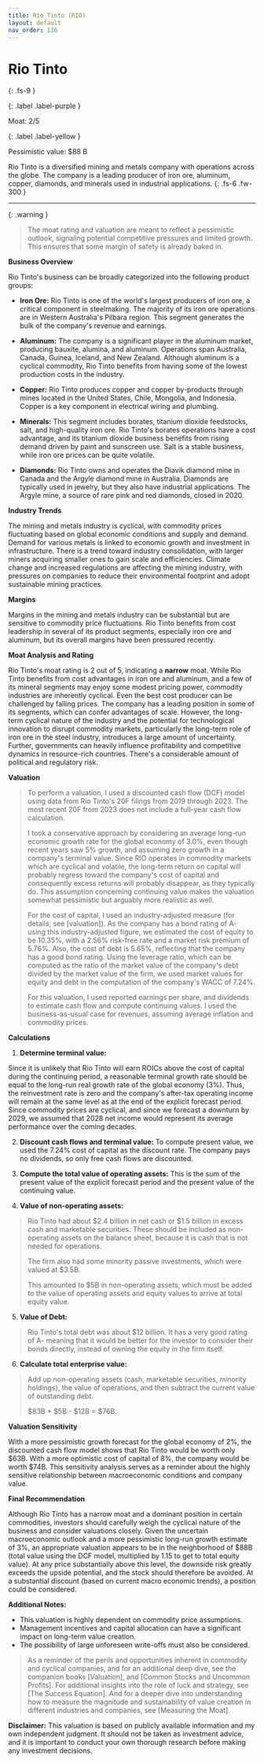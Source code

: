 ```yaml
---
title: Rio Tinto (RIO)
layout: default
nav_order: 126
---
```


# Rio Tinto
{: .fs-9 }

{: .label .label-purple }

Moat: 2/5

{: .label .label-yellow }

Pessimistic value: $88 B

Rio Tinto is a diversified mining and metals company with operations across the globe. The company is a leading producer of iron ore, aluminum, copper, diamonds, and minerals used in industrial applications.
{: .fs-6 .fw-300 }

---

{: .warning } 
>The moat rating and valuation are meant to reflect a pessimistic outlook, signaling potential competitive pressures and limited growth. This ensures that some margin of safety is already baked in.


**Business Overview**

Rio Tinto's business can be broadly categorized into the following product groups:

* **Iron Ore:**  Rio Tinto is one of the world's largest producers of iron ore, a critical component in steelmaking.  The majority of its iron ore operations are in Western Australia's Pilbara region.  This segment generates the bulk of the company's revenue and earnings.

* **Aluminum:** The company is a significant player in the aluminum market, producing bauxite, alumina, and aluminum. Operations span Australia, Canada, Guinea, Iceland, and New Zealand.  Although aluminum is a cyclical commodity, Rio Tinto benefits from having some of the lowest production costs in the industry.

* **Copper:**  Rio Tinto produces copper and copper by-products through mines located in the United States, Chile, Mongolia, and Indonesia.  Copper is a key component in electrical wiring and plumbing.

* **Minerals:** This segment includes borates, titanium dioxide feedstocks, salt, and high-quality iron ore.  Rio Tinto's borates operations have a cost advantage, and its titanium dioxide business benefits from rising demand driven by paint and sunscreen use.  Salt is a stable business, while iron ore prices can be quite volatile.

* **Diamonds:** Rio Tinto owns and operates the Diavik diamond mine in Canada and the Argyle diamond mine in Australia.  Diamonds are typically used in jewelry, but they also have industrial applications.  The Argyle mine, a source of rare pink and red diamonds, closed in 2020.

**Industry Trends**

The mining and metals industry is cyclical, with commodity prices fluctuating based on global economic conditions and supply and demand.  Demand for various metals is linked to economic growth and investment in infrastructure.  There is a trend toward industry consolidation, with larger miners acquiring smaller ones to gain scale and efficiencies. Climate change and increased regulations are affecting the mining industry, with pressures on companies to reduce their environmental footprint and adopt sustainable mining practices.

**Margins**

Margins in the mining and metals industry can be substantial but are sensitive to commodity price fluctuations. Rio Tinto benefits from cost leadership in several of its product segments, especially iron ore and aluminum, but its overall margins have been pressured recently.

**Moat Analysis and Rating**

Rio Tinto's moat rating is 2 out of 5, indicating a **narrow** moat. While Rio Tinto benefits from cost advantages in iron ore and aluminum, and a few of its mineral segments may enjoy some modest pricing power, commodity industries are inherently cyclical. Even the best cost producer can be challenged by falling prices. The company has a leading position in some of its segments, which can confer advantages of scale. However, the long-term cyclical nature of the industry and the potential for technological innovation to disrupt commodity markets, particularly the long-term role of iron ore in the steel industry, introduces a large amount of uncertainty.  Further, governments can heavily influence profitability and competitive dynamics in resource-rich countries. There's a considerable amount of political and regulatory risk. 

**Valuation**

>To perform a valuation, I used a discounted cash flow (DCF) model using data from Rio Tinto's 20F filings from 2019 through 2023. The most recent 20F from 2023 does not include a full-year cash flow calculation.
>
>I took a conservative approach by considering an average long-run economic growth rate for the global economy of 3.0%, even though recent years saw 5% growth, and assuming zero growth in a company's terminal value. Since RIO operates in commodity markets which are cyclical and volatile, the long-term return on capital will probably regress toward the company's cost of capital and consequently excess returns will probably disappear, as they typically do. This assumption concerning continuing value makes the valuation somewhat pessimistic but arguably more realistic as well.
>
>For the cost of capital, I used an industry-adjusted measure (for details, see [valuation]). As the company has a bond rating of A- using this industry-adjusted figure, we estimated the cost of equity to be 10.35%, with a 2.56% risk-free rate and a market risk premium of 5.76%. Also, the cost of debt is 5.65%, reflecting that the company has a good bond rating. Using the leverage ratio, which can be computed as the ratio of the market value of the company's debt divided by the market value of the firm, we used market values for equity and debt in the computation of the company's WACC of 7.24%.
>
>For this valuation, I used reported earnings per share, and dividends to estimate cash flow and compute continuing values. I used the business-as-usual case for revenues, assuming average inflation and commodity prices. 
>

**Calculations**

1. **Determine terminal value:**

Since it is unlikely that Rio Tinto will earn ROICs above the cost of capital during the continuing period, a reasonable terminal growth rate should be equal to the long-run real growth rate of the global economy (3%). Thus, the reinvestment rate is zero and the company's after-tax operating income will remain at the same level as at the end of the explicit forecast period. Since commodity prices are cyclical, and since we forecast a downturn by 2029, we assumed that 2028 net income would represent its average performance over the coming decades.

2. **Discount cash flows and terminal value:** To compute present value, we used the 7.24% cost of capital as the discount rate.  The company pays no dividends, so only free cash flows are discounted.

3. **Compute the total value of operating assets:**  This is the sum of the present value of the explicit forecast period and the present value of the continuing value.

4. **Value of non-operating assets:**

> Rio Tinto had about $2.4 billion in net cash or $1.5 billion in excess cash and marketable securities. These should be included as non-operating assets on the balance sheet, because it is cash that is not needed for operations.
>
>The firm also had some minority passive investments, which were valued at $3.5B. 
>
>This amounted to $5B in non-operating assets, which must be added to the value of operating assets and equity values to arrive at total equity value.
>

5. **Value of Debt:**

> Rio Tinto's total debt was about $12 billion. It has a very good rating of A- meaning that it would be better for the investor to consider their bonds directly, instead of owning the equity in the firm itself.
>

6. **Calculate total enterprise value:**

> Add up non-operating assets (cash, marketable securities, minority holdings), the value of operations, and then subtract the current value of outstanding debt.
>
>$83B + $5B - $12B = $76B.

**Valuation Sensitivity**

With a more pessimistic growth forecast for the global economy of 2%, the discounted cash flow model shows that Rio Tinto would be worth only $63B. With a more optimistic cost of capital of 8%, the company would be worth $74B. This sensitivity analysis serves as a reminder about the highly sensitive relationship between macroeconomic conditions and company value.

**Final Recommendation**

Although Rio Tinto has a narrow moat and a dominant position in certain commodities, investors should carefully weigh the cyclical nature of the business and consider valuations closely. Given the uncertain macroeconomic outlook and a more pessimistic long-run growth estimate of 3%, an appropriate valuation appears to be in the neighborhood of $88B (total value using the DCF model, multiplied by 1.15 to get to total equity value). At any price substantially above this level, the downside risk greatly exceeds the upside potential, and the stock should therefore be avoided. At a substantial discount (based on current macro economic trends), a position could be considered.

**Additional Notes:**

* This valuation is highly dependent on commodity price assumptions.  
* Management incentives and capital allocation can have a significant impact on long-term value creation.
*  The possibility of large unforeseen write-offs must also be considered. 


>As a reminder of the perils and opportunities inherent in commodity and cyclical companies, and for an additional deep dive, see the companion books [Valuation], and [Common Stocks and Uncommon Profits].  For additional insights into the role of luck and strategy, see [The Success Equation].  And for a deeper dive into understanding how to measure the magnitude and sustainability of value creation in different industries and companies, see [Measuring the Moat].

**Disclaimer:** This valuation is based on publicly available information and my own independent judgment. It should not be taken as investment advice, and it is important to conduct your own thorough research before making any investment decisions.